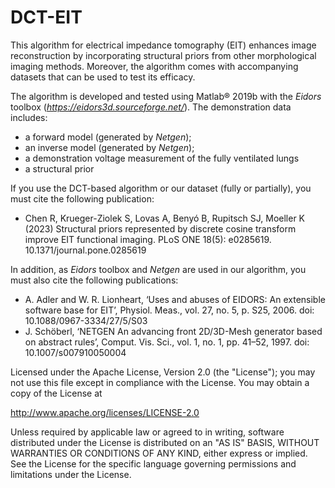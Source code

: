 # DCT-EIT
This algorithm for electrical impedance tomography (EIT) enhances image reconstruction by incorporating structural priors from other morphological imaging methods. Moreover, the algorithm comes with accompanying datasets that can be used to test its efficacy.

The algorithm is developed and tested using Matlab® 2019b with the *Eidors* toolbox (*https://eidors3d.sourceforge.net/*). The demonstration data includes:
- a forward model (generated by *Netgen*);
- an inverse model (generated by *Netgen*);
- a demonstration voltage measurement of the fully ventilated lungs
- a structural prior

If you use the DCT-based algorithm or our dataset (fully or partially), you must cite the following publication:
- Chen R, Krueger-Ziolek S, Lovas A, Benyó B, Rupitsch SJ, Moeller K (2023) Structural priors represented by discrete cosine transform improve EIT functional imaging. PLoS ONE 18(5): e0285619. 10.1371/journal.pone.0285619

In addition, as *Eidors* toolbox and *Netgen* are used in our algorithm, you must also cite the following publications:
- A. Adler and W. R. Lionheart, ‘Uses and abuses of EIDORS: An extensible software base for EIT’, Physiol. Meas., vol. 27, no. 5, p. S25, 2006. doi: 10.1088/0967-3334/27/5/S03
- J. Schöberl, ‘NETGEN An advancing front 2D/3D-Mesh generator based on abstract rules’, Comput. Vis. Sci., vol. 1, no. 1, pp. 41–52, 1997. doi: 10.1007/s007910050004

Licensed under the Apache License, Version 2.0 (the "License");
you may not use this file except in compliance with the License.
You may obtain a copy of the License at

   http://www.apache.org/licenses/LICENSE-2.0

Unless required by applicable law or agreed to in writing, software
distributed under the License is distributed on an "AS IS" BASIS,
WITHOUT WARRANTIES OR CONDITIONS OF ANY KIND, either express or implied.
See the License for the specific language governing permissions and
limitations under the License.
